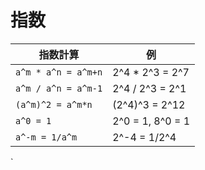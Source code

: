 # 指数

| 指数計算            | 例               |
|---------------------|------------------|
| `a^m * a^n = a^m+n` | 2^4 * 2^3 = 2^7  |
| `a^m / a^n = a^m-1` | 2^4 / 2^3 = 2^1  |
| `(a^m)^2 = a^m*n`   | (2^4)^3 = 2^12   |
| `a^0 = 1`           | 2^0 = 1, 8^0 = 1 |
| `a^-m = 1/a^m`      | 2^-4 = 1/2^4     |
`
